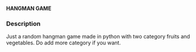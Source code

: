 #### HANGMAN GAME

### Description
Just a random hangman game made in python with two category fruits and vegetables. Do add more category if you want.
